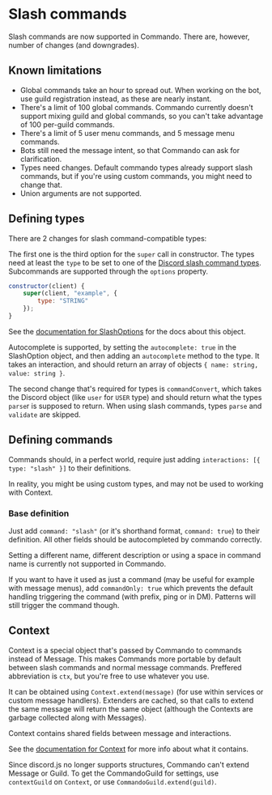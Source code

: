 # Slash commands

Slash commands are now supported in Commando. There are, however, number of changes (and downgrades).

## Known limitations

* Global commands take an hour to spread out. When working on the bot, use guild registration instead, as these are nearly instant.
* There's a limit of 100 global commands. Commando currently doesn't support mixing guild and global commands, so you can't take advantage of 100 per-guild commands.
* There's a limit of 5 user menu commands, and 5 message menu commands.
* Bots still need the message intent, so that Commando can ask for clarification.
* Types need changes. Default commando types already support slash commands, but if you're using custom commands, you might need to change that.
* Union arguments are not supported.

## Defining types

There are 2 changes for slash command-compatible types:

The first one is the third option for the `super` call in constructor. The types need at least the `type` to be set to one of the [Discord slash command types](https://discord.com/developers/docs/interactions/application-commands#application-command-object-application-command-option-type). Subcommands are supported through the `options` property.

```js
constructor(client) {
    super(client, "example", {
        type: "STRING"
    });
}
```

See the [documentation for SlashOptions](#docs/commando/master/typedefs/SlashOptions) for the docs about this object.

Autocomplete is supported, by setting the `autocomplete: true` in the SlashOption object, and then adding an `autocomplete` method to the type. It takes an interaction, and should return an array of objects `{ name: string, value: string }`.

The second change that's required for types is `commandConvert`, which takes the Discord object (like `user` for `USER` type) and should return what the types `parse`r is supposed to return. When using slash commands, types `parse` and `validate` are skipped.

## Defining commands

Commands should, in a perfect world, require just adding `interactions: [{ type: "slash" }]` to their definitions.

In reality, you might be using custom types, and may not be used to working with Context.

### Base definition

Just add `command: "slash"` (or it's shorthand format, `command: true`) to their definition. All other fields should be autocompleted by commando correctly.

Setting a different name, different description or using a space in command name is currently not supported in Commando.

If you want to have it used as just a command (may be useful for example with message menus), add `commandOnly: true` which prevents the default handling triggering the command (with prefix, ping or in DM). Patterns will still trigger the command though.

## Context

Context is a special object that's passed by Commando to commands instead of Message. This makes Commands more portable by default between slash commands and normal message commands. Preffered abbreviation is `ctx`, but you're free to use whatever you use.

It can be obtained using `Context.extend(message)` (for use within services or custom message handlers). Extenders are cached, so that calls to extend the same message will return the same object (although the Contexts are garbage collected along with Messages).

Context contains shared fields between message and interactions.

See the [documentation for Context](#docs/commando/next/class/Context) for more info about what it contains.

<info>Since discord.js no longer supports structures, Commando can't extend Message or Guild. To get the CommandoGuild for settings, use `contextGuild` on `Context`, or use `CommandoGuild.extend(guild)`.</info>
